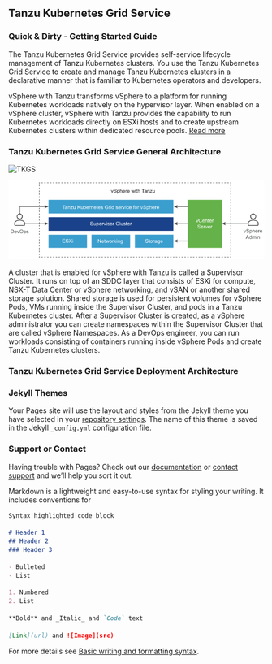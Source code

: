 ## Tanzu Kubernetes Grid Service 
### Quick & Dirty - Getting Started Guide

The Tanzu Kubernetes Grid Service provides self-service lifecycle management of Tanzu Kubernetes clusters. You use the Tanzu Kubernetes Grid Service to create and manage Tanzu Kubernetes clusters in a declarative manner that is familiar to Kubernetes operators and developers.

vSphere with Tanzu transforms vSphere to a platform for running Kubernetes workloads natively on the hypervisor layer. When enabled on a vSphere cluster, vSphere with Tanzu provides the capability to run Kubernetes workloads directly on ESXi hosts and to create upstream Kubernetes clusters within dedicated resource pools. [Read more](https://docs.vmware.com/en/VMware-vSphere/7.0/vmware-vsphere-with-tanzu/GUID-4D0D375F-C001-4F1D-AAB1-1789C5577A94.html)


### Tanzu Kubernetes Grid Service General Architecture 

![TKGS](../gh-pages/TKGS.png)

![TKGS](https://raw.githubusercontent.com/jrobinsonvm/tkgs-quickstart/gh-pages/TKGS.png)





A cluster that is enabled for vSphere with Tanzu is called a Supervisor Cluster. It runs on top of an SDDC layer that consists of ESXi for compute, NSX-T Data Center or vSphere networking, and vSAN or another shared storage solution. Shared storage is used for persistent volumes for vSphere Pods, VMs running inside the Supervisor Cluster, and pods in a Tanzu Kubernetes cluster. After a Supervisor Cluster is created, as a vSphere administrator you can create namespaces within the Supervisor Cluster that are called vSphere Namespaces. As a DevOps engineer, you can run workloads consisting of containers running inside vSphere Pods and create Tanzu Kubernetes clusters.

### Tanzu Kubernetes Grid Service Deployment Architecture 



### Jekyll Themes

Your Pages site will use the layout and styles from the Jekyll theme you have selected in your [repository settings](https://github.com/jrobinsonvm/tkgs-quickstart/settings/pages). The name of this theme is saved in the Jekyll `_config.yml` configuration file.

### Support or Contact

Having trouble with Pages? Check out our [documentation](https://docs.github.com/categories/github-pages-basics/) or [contact support](https://support.github.com/contact) and we’ll help you sort it out.


Markdown is a lightweight and easy-to-use syntax for styling your writing. It includes conventions for

```markdown
Syntax highlighted code block

# Header 1
## Header 2
### Header 3

- Bulleted
- List

1. Numbered
2. List

**Bold** and _Italic_ and `Code` text

[Link](url) and ![Image](src)
```

For more details see [Basic writing and formatting syntax](https://docs.github.com/en/github/writing-on-github/getting-started-with-writing-and-formatting-on-github/basic-writing-and-formatting-syntax).
